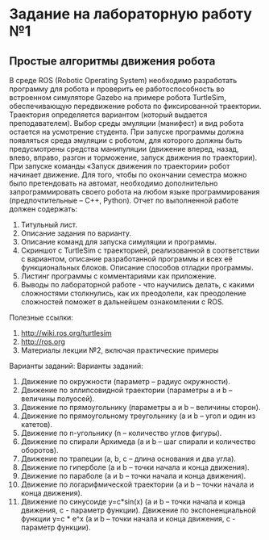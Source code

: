 # Задание на лабораторную работу №1
## Простые алгоритмы движения робота

В среде ROS (Robotic Operating System) необходимо разработать программу для робота и проверить ее работоспособность во встроенном симуляторе Gazebo на примере робота TurtleSim, обеспечивающую передвижение робота по фиксированной траектории. Траектория определяется вариантом (который выдается преподавателем). Выбор среды эмуляции (манифест) и вид робота остается на усмотрение студента.
При запуске программы должна появляться среда эмуляции с роботом, для которого должны быть предусмотрены средства манипуляции (движение вперед, назад, влево, вправо, разгон и торможение, запуск движения по траектории).  
При запуске команды «Запуск движения по траектории» робот начинает движение. 
Для того, чтобы по окончании семестра можно было претендовать на автомат, необходимо дополнительно запрограммировать своего робота на любом языке программирования (предпочтительные – C++, Python).
Отчет по выполненной работе должен содержать:
1. Титульный лист.
2. Описание задания по варианту.
3. Описание команд для запуска симуляции и программы.
4. Скриншот с TurtleSim с траекторией, реализованной в соответствии с вариантом, описание разработанной программы и всех её функциональных блоков. Описание способов отладки программы.
5. Листинг программы с комментариями как приложение.
6. Выводы по лабораторной работе - что научились делать, с какими сложностями столкнулись, как их преодолели, как преодоление сложностей поможет в дальнейшем ознакомлении с ROS.


Полезные ссылки:
1. http://wiki.ros.org/turtlesim
1. http://ros.org
1. Материалы лекции №2, включая практические примеры

Варианты заданий:
Варианты заданий:
1.	Движение по окружности (параметр – радиус окружности).
2.	Движение по эллипсовидной траектории (параметры a и b – величины полуосей).
3.	Движение по прямоугольнику (параметры a и b – величины сторон).
4.	Движение по прямоугольному треугольнику (a и b – угол и один из катетов).
5.	Движение по n-угольнику (n – количество углов фигуры).
6.	Движение по спирали Архимеда (a и b – шаг спирали и количество оборотов).
7.	Движение по трапеции (a, b, c – длина основания и два угла).
8.	Движение по гиперболе (a и b – точки начала и конца движения).
9.	Движение по параболе (a и b – точки начала и конца движения).
10.	Движение по логарифмической траектории (a и b – точки начала и конца движения).
11.	Движение по синусоиде  y=c*sin(x) (a и b – точки начала и конца движения, c - параметр функции).
Движение по экспоненциальной функции y=c * e^x  (a и b – точки начала и конца движения, c  - параметр функции).
